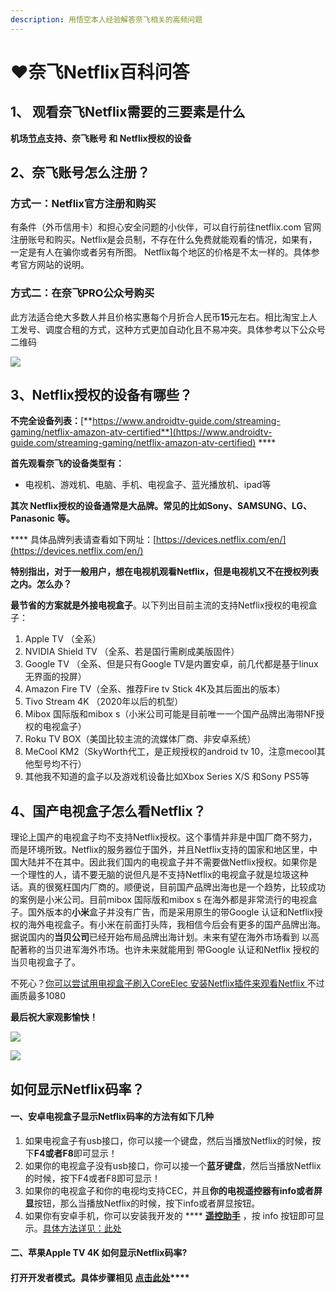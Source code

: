 ```yaml
---
description: 用悟空本人经验解答奈飞相关的高频问题
---
```


# ❤️奈飞Netflix百科问答

## **1、 观看奈飞Netflix需要的三要素是什么**

&#x20;**机场**[**节点**](https://dler.best/auth/register?affid=74522)**支持、奈飞账号 和 Netflix授权的设备**

## &#x20;**2、奈飞账号怎么注册？**

### &#x20;**方式一：Netflix官方注册和购买**

有条件（外币信用卡）和担心安全问题的小伙伴，可以自行前往netflix.com 官网注册账号和购买。Netflix是会员制，不存在什么免费就能观看的情况，如果有，一定是有人在骗你或者另有所图。 Netflix每个地区的价格是不太一样的。具体参考官方网站的说明。

### &#x20;方式二：在奈飞PRO公众号购买

&#x20;此方法适合绝大多数人并且价格实惠每个月折合人民币**15**元左右。相比淘宝上人工发号、调度合租的方式，这种方式更加自动化且不易冲突。具体参考以下公众号二维码

![](<.gitbook/assets/image (2).png>)

## 3、Netflix授权的设备有哪些？

**不完全设备列表：**[**https://www.androidtv-guide.com/streaming-gaming/netflix-amazon-atv-certified**](https://www.androidtv-guide.com/streaming-gaming/netflix-amazon-atv-certified) ****&#x20;

**首先观看奈飞的设备类型有：**

* &#x20;电视机、游戏机、电脑、手机、电视盒子、蓝光播放机、ipad等

&#x20;**其次 Netflix授权的设备通常是大品牌。常见的比如Sony、SAMSUNG、LG、Panasonic** **等。**

&#x20;**** 具体品牌列表请查看如下网址：[https://devices.netflix.com/en/](https://devices.netflix.com/en/)

&#x20;**特别指出，对于一般用户，想在电视机观看Netflix，但是电视机又不在授权列表之内。怎么办？**&#x20;

&#x20;**最节省的方案就是外接电视盒子**。以下列出目前主流的支持Netflix授权的电视盒子：

1. Apple TV （全系）
2. NVIDIA Shield TV （全系、若是国行需刷成美版固件）
3. Google TV （全系、但是只有Google TV是内置安卓，前几代都是基于linux无界面的投屏）
4. Amazon Fire TV（全系、推荐Fire tv Stick 4K及其后面出的版本）
5. Tivo Stream 4K （2020年以后的机型）
6. Mibox 国际版和mibox s（小米公司可能是目前唯一一个国产品牌出海带NF授权的电视盒子）
7. Roku TV  BOX（美国比较主流的流媒体厂商、非安卓系统）
8. MeCool KM2（SkyWorth代工，是正规授权的android tv 10，注意mecool其他型号均不行）
9. 其他我不知道的盒子以及游戏机设备比如Xbox Series X/S 和Sony PS5等

## 4、国产电视盒子怎么看Netflix？

&#x20; 理论上国产的电视盒子均不支持Netflix授权。这个事情并非是中国厂商不努力，而是环境所致。Netflix的服务器位于国外，并且Netflix支持的国家和地区里，中国大陆并不在其中。因此我们国内的电视盒子并不需要做Netflix授权。如果你是一个理性的人，请不要无脑的说但凡是不支持Netflix的电视盒子就是垃圾这种话。真的很冤枉国内厂商的。顺便说，目前国产品牌出海也是一个趋势，比较成功的案例是小米公司。目前mibox 国际版和mibox s 在海外都是非常流行的电视盒子。国外版本的**小米**盒子并没有广告，而是采用原生的带Google 认证和Netflix授权的海外电视盒子。有小米在前面打头阵，我相信今后会有更多的国产品牌出海。据说国内的**当贝公司**已经开始布局品牌出海计划。未来有望在海外市场看到 以高配著称的当贝进军海外市场。也许未来就能用到 带Google 认证和Netflix 授权的当贝电视盒子了。

不死心？[你可以尝试用电视盒子刷入CoreElec 安装Netflix插件来观看Netflix ](https://youtu.be/GcbfqpWICO8)不过画质最多1080&#x20;

&#x20;**最后祝大家观影愉快！**

![](.gitbook/assets/jie-ping-20210606-shang-wu-9.23.16.png)

![](.gitbook/assets/jie-ping-20210103-xia-wu-10.26.48.png)

## 如何显示Netflix码率？

#### &#x20;一、安卓电视盒子显示Netflix码率的方法有如下几种

1. &#x20;如果电视盒子有usb接口，你可以接一个键盘，然后当播放Netflix的时候，按下**F4或者F8**即可显示！
2. &#x20;如果你的电视盒子没有usb接口，你可以接一个**蓝牙键盘**，然后当播放Netflix的时候，按下F4或者F8即可显示！
3. 如果你的电视盒子和你的电视均支持CEC，并且**你的电视遥控器有info或者屏显**按钮，那么当播放Netflix的时候，按下info或者屏显按钮。
4. 如果你有安卓手机，你可以安装我开发的 **** [**遥控助手**](11.md) ，按 info 按钮即可显示。[具体方法详见：此处](11.md#apk-xia-zai-di-zhi)

#### 二、苹果Apple TV 4K 如何显示Netflix码率?

#### &#x20;**打开开发者模式。具体步骤相见** [**点击此处**](dian-shi-he-zi-tui-jian/apple-tv-4k.md#qi-apple-tv-4k-ru-he-xian-shi-netflix-deng-liu-mei-ti-de-ma-lv)****

##
